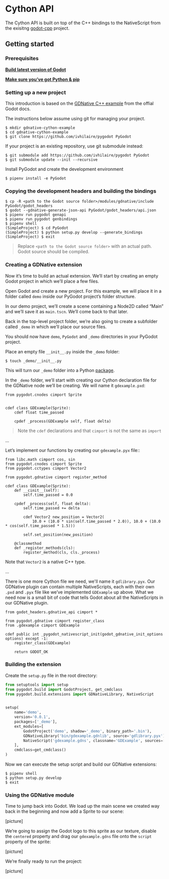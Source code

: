 # Cython API

The Cython API is built on top of the C++ bindings to the NativeScript from
the exisitng [godot-cpp](https://github.com/GodotNativeTools/godot-cpp) project.

## Getting started

### Prerequisites

[**Build latest version of Godot**](https://godot.readthedocs.io/en/latest/development/compiling/index.html)

[**Make sure you’ve got Python & pip**](https://docs.python-guide.org/dev/virtualenvs/#make-sure-you-ve-got-python-pip)

### Setting up a new project

This introduction is based on the [GDNative C++ example](https://docs.godotengine.org/en/latest/tutorials/plugins/gdnative/gdnative-cpp-example.html) from the offial Godot docs.

The instructions below assume using git for managing your project.

```
$ mkdir gdnative-cython-example
$ cd gdnative-cython-example
$ git clone https://github.com/ivhilaire/pygodot PyGodot
```

If your project is an existing repository, use git submodule instead:
```
$ git submodule add https://github.com/ivhilaire/pygodot PyGodot
$ git submodule update --init --recursive
```

Install PyGodot and create the development environment
```
$ pipenv install -e PyGodot
```

### Copying the development headers and building the bindings

```
$ cp -R <path to the Godot source folder>/modules/gdnative/include PyGodot/godot_headers
$ godot --gdnative-generate-json-api PyGodot/godot_headers/api.json
$ pipenv run pygodot genapi
$ pipenv run pygodot genbindings
$ pipenv shell
(SimpleProject) $ cd PyGodot
(SimpleProject) $ python setup.py develop --generate_bindings
(SimpleProject) $ exit
```
> Replace `<path to the Godot source folder>` with an actual path. Godot source should be compiled.


### Creating a GDNative extension

Now it’s time to build an actual extension. We’ll start by creating an empty Godot project
in which we’ll place a few files.

Open Godot and create a new project. For this example, we will place it in a folder called `demo` inside our PyGodot project’s folder structure.

In our demo project, we’ll create a scene containing a Node2D called “Main” and we’ll save it as `main.tscn`.
We’ll come back to that later.

Back in the top-level project folder, we’re also going to create a subfolder called `_demo`
in which we’ll place our source files.

You should now have `demo`, `PyGodot` and `_demo` directories in your PyGodot project.

Place an empty file `__init__.py` inside the `_demo` folder:
```
$ touch _demo/__init__.py
```

This will turn our `_demo` folder into a Python [package](https://docs.python.org/3/glossary.html#term-regular-package).

In the `_demo` folder, we’ll start with creating our Cython declaration file for the GDNative node we’ll be creating.
We will name it `gdexample.pxd`:
```pyx
from pygodot.cnodes cimport Sprite


cdef class GDExample(Sprite):
    cdef float time_passed

    cpdef _process(GDExample self, float delta)
```
> Note the `cdef` declarations and that `cimport` is not the same as `import`

...

Let’s implement our functions by creating our `gdexample.pyx` file::
```pyx
from libc.math cimport cos, sin
from pygodot.cnodes cimport Sprite
from pygodot.cctypes cimport Vector2

from pygodot.gdnative cimport register_method

cdef class GDExample(Sprite):
    def __cinit__(self):
        self.time_passed = 0.0

    cpdef _process(self, float delta):
        self.time_passed += delta

        cdef Vector2 new_position = Vector2(
            10.0 + (10.0 * sin(self.time_passed * 2.0)), 10.0 + (10.0 * cos(self.time_passed * 1.5)))

        self.set_position(new_position)

    @classmethod
    def _register_methods(cls):
        register_method(cls, cls._process)
```

Note that `Vector2` is a native C++ type.


...

There is one more Cython file we need, we'll name it `gdlibrary.pyx`.  Our GDNative plugin can contain
multiple NativeScripts, each with their own `.pxd` and `.pyx` file like we’ve implemented
`GDExample` up above. What we need now is a small bit of code that tells Godot about all the NativeScripts in our GDNative plugin.

```pyx
from godot_headers.gdnative_api cimport *

from pygodot.gdnative cimport register_class
from .gdexample cimport GDExample

cdef public int _pygodot_nativescript_init(godot_gdnative_init_options options) except -1:
    register_class(GDExample)

    return GODOT_OK
```

### Building the extension

Create the `setup.py` file in the root directory:
```py
from setuptools import setup
from pygodot.build import GodotProject, get_cmdclass
from pygodot.build.extensions import GDNativeLibrary, NativeScript


setup(
    name='demo',
    version='0.0.1',
    packages=['_demo'],
    ext_modules=[
        GodotProject('demo', shadow='_demo', binary_path='.bin'),
        GDNativeLibrary('bin/gdexample.gdnlib', source='gdlibrary.pyx'),
        NativeScript('gdexample.gdns', classname='GDExample', sources=['gdexample.pyx'])
    ],
    cmdclass=get_cmdclass()
)
```

Now we can execute the setup script and build our GDNative extensions:
```
$ pipenv shell
$ python setup.py develop
$ exit
```

### Using the GDNative module

Time to jump back into Godot. We load up the main scene we created way back in the beginning and
now add a Sprite to our scene:

[picture]

We’re going to assign the Godot logo to this sprite as our texture, disable the `centered` property and drag
our `gdexample.gdns` file onto the `script` property of the sprite:

[picture]

We’re finally ready to run the project:

[picture]
